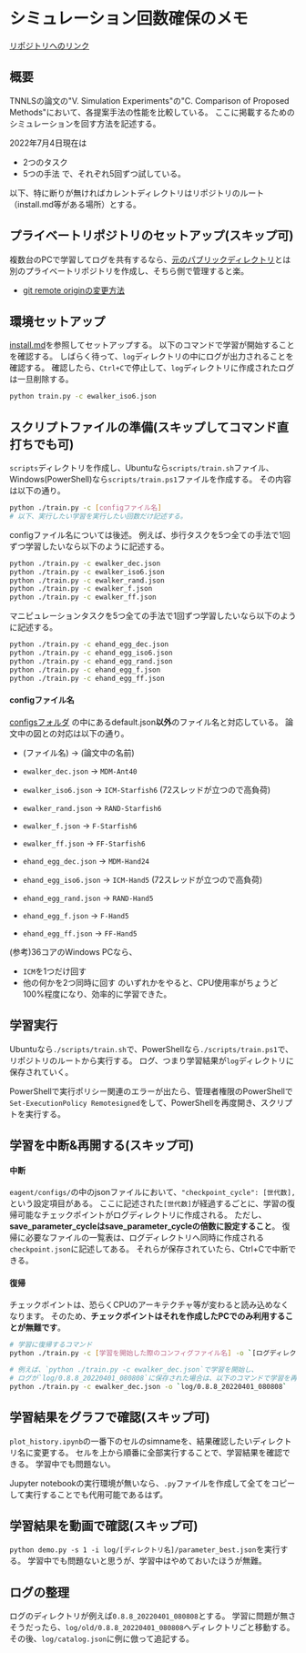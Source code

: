# シミュレーション回数確保のメモ

[リポジトリへのリンク](https://github.com/r-koike/eagent)

## 概要
TNNLSの論文の"V. Simulation Experiments"の"C. Comparison of Proposed Methods"において、各提案手法の性能を比較している。
ここに掲載するためのシミュレーションを回す方法を記述する。

2022年7月4日現在は
- 2つのタスク
- 5つの手法
で、それぞれ5回ずつ試している。

以下、特に断りが無ければカレントディレクトリはリポジトリのルート（install.md等がある場所）とする。

## プライベートリポジトリのセットアップ(スキップ可)
複数台のPCで学習してログを共有するなら、[元のパブリックディレクトリ](https://github.com/r-koike/eagent)とは別のプライベートリポジトリを作成し、そちら側で管理すると楽。
- [git remote originの変更方法](https://qiita.com/minoringo/items/917e325892733e0d606e)

## 環境セットアップ
[install.md](install.md)を参照してセットアップする。
以下のコマンドで学習が開始することを確認する。
しばらく待って、`log`ディレクトリの中にログが出力されることを確認する。
確認したら、`Ctrl+C`で停止して、`log`ディレクトリに作成されたログは一旦削除する。
```bash
python train.py -c ewalker_iso6.json
```

## スクリプトファイルの準備(スキップしてコマンド直打ちでも可)
`scripts`ディレクトリを作成し、Ubuntuなら`scripts/train.sh`ファイル、Windows(PowerShell)なら`scripts/train.ps1`ファイルを作成する。
その内容は以下の通り。
```bash
python ./train.py -c [configファイル名]
# 以下、実行したい学習を実行したい回数だけ記述する。
```

configファイル名については後述。
例えば、歩行タスクを5つ全ての手法で1回ずつ学習したいなら以下のように記述する。
```bash
python ./train.py -c ewalker_dec.json
python ./train.py -c ewalker_iso6.json
python ./train.py -c ewalker_rand.json
python ./train.py -c ewalker_f.json
python ./train.py -c ewalker_ff.json
```

マニピュレーションタスクを5つ全ての手法で1回ずつ学習したいなら以下のように記述する。
```bash
python ./train.py -c ehand_egg_dec.json
python ./train.py -c ehand_egg_iso6.json
python ./train.py -c ehand_egg_rand.json
python ./train.py -c ehand_egg_f.json
python ./train.py -c ehand_egg_ff.json
```

#### configファイル名
[configsフォルダ](eagent/configs/)
の中にあるdefault.json**以外**のファイル名と対応している。
論文中の図との対応は以下の通り。
- (ファイル名) -> (論文中の名前)
- `ewalker_dec.json` -> `MDM-Ant40`
- `ewalker_iso6.json` -> `ICM-Starfish6` (72スレッドが立つので高負荷)
- `ewalker_rand.json` -> `RAND-Starfish6`
- `ewalker_f.json` -> `F-Starfish6`
- `ewalker_ff.json` -> `FF-Starfish6`

- `ehand_egg_dec.json` -> `MDM-Hand24`
- `ehand_egg_iso6.json` -> `ICM-Hand5` (72スレッドが立つので高負荷)
- `ehand_egg_rand.json` -> `RAND-Hand5`
- `ehand_egg_f.json` -> `F-Hand5`
- `ehand_egg_ff.json` -> `FF-Hand5`

(参考)36コアのWindows PCなら、
- `ICM`を1つだけ回す
- 他の何かを2つ同時に回す
のいずれかをやると、CPU使用率がちょうど100%程度になり、効率的に学習できた。

## 学習実行
Ubuntuなら`./scripts/train.sh`で、PowerShellなら`./scripts/train.ps1`で、リポジトリのルートから実行する。
ログ、つまり学習結果が`log`ディレクトリに保存されていく。

PowerShellで実行ポリシー関連のエラーが出たら、管理者権限のPowerShellで`Set-ExecutionPolicy Remotesigned`をして、PowerShellを再度開き、スクリプトを実行する。

## 学習を中断&再開する(スキップ可)
#### 中断
`eagent/configs/`の中のjsonファイルにおいて、`"checkpoint_cycle": [世代数],`という設定項目がある。
ここに記述された`[世代数]`が経過するごとに、学習の復帰可能なチェックポイントがログディレクトリに作成される。
ただし、**save_parameter_cycleはsave_parameter_cycleの倍数に設定すること**。
復帰に必要なファイルの一覧表は、ログディレクトリへ同時に作成される`checkpoint.json`に記述してある。
それらが保存されていたら、Ctrl+Cで中断できる。

#### 復帰
チェックポイントは、恐らくCPUのアーキテクチャ等が変わると読み込めなくなります。
そのため、**チェックポイントはそれを作成したPCでのみ利用することが無難です**。
```bash
# 学習に復帰するコマンド
python ./train.py -c [学習を開始した際のコンフィグファイル名] -o `[ログディレクトリ名]`

# 例えば、`python ./train.py -c ewalker_dec.json`で学習を開始し、
# ログが`log/0.8.8_20220401_080808`に保存された場合は、以下のコマンドで学習を再開できる。
python ./train.py -c ewalker_dec.json -o `log/0.8.8_20220401_080808`
```

## 学習結果をグラフで確認(スキップ可)
`plot_history.ipynb`の一番下のセルのsimnameを、結果確認したいディレクトリ名に変更する。
セルを上から順番に全部実行することで、学習結果を確認できる。
学習中でも問題ない。

Jupyter notebookの実行環境が無いなら、`.py`ファイルを作成して全てをコピーして実行することでも代用可能であるはず。

## 学習結果を動画で確認(スキップ可)
`python demo.py -s 1 -i log/[ディレクトリ名]/parameter_best.json`を実行する。
学習中でも問題ないと思うが、学習中はやめておいたほうが無難。

## ログの整理
ログのディレクトリが例えば`0.8.8_20220401_080808`とする。
学習に問題が無さそうだったら、`log/old/0.8.8_20220401_080808`へディレクトリごと移動する。
その後、`log/catalog.json`に例に倣って追記する。
